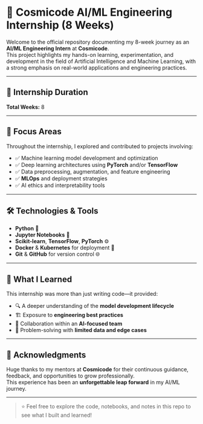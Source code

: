 # 🌟 Cosmicode AI/ML Engineering Internship (8 Weeks)

Welcome to the official repository documenting my 8-week journey as an **AI/ML Engineering Intern** at **Cosmicode**.  
This project highlights my hands-on learning, experimentation, and development in the field of Artificial Intelligence and Machine Learning, with a strong emphasis on real-world applications and engineering practices.

---

## 📅 Internship Duration

**Total Weeks:** 8

---

## 🧠 Focus Areas

Throughout the internship, I explored and contributed to projects involving:

- ✅ Machine learning model development and optimization  
- ✅ Deep learning architectures using **PyTorch** and/or **TensorFlow**  
- ✅ Data preprocessing, augmentation, and feature engineering  
- ✅ **MLOps** and deployment strategies  
- ✅ AI ethics and interpretability tools  

---

## 🛠 Technologies & Tools

- **Python** 🐍  
- **Jupyter Notebooks** 📓  
- **Scikit-learn**, **TensorFlow**, **PyTorch** ⚙️  
- **Docker** & **Kubernetes** for deployment 🚀  
- **Git** & **GitHub** for version control 🌐  

---

## 📖 What I Learned

This internship was more than just writing code—it provided:

- 🔍 A deeper understanding of the **model development lifecycle**  
- 🏗️ Exposure to **engineering best practices**  
- 🤝 Collaboration within an **AI-focused team**  
- 🧩 Problem-solving with **limited data and edge cases**  

---

## 🙌 Acknowledgments

Huge thanks to my mentors at **Cosmicode** for their continuous guidance, feedback, and opportunities to grow professionally.  
This experience has been an **unforgettable leap forward** in my AI/ML journey.

---

> ⭐️ Feel free to explore the code, notebooks, and notes in this repo to see what I built and learned!
